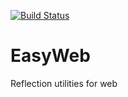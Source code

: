 [![Build Status](https://travis-ci.org/scalahub/EasyWeb.svg?branch=master)](https://travis-ci.org/scalahub/EasyWeb)

# EasyWeb
Reflection utilities for web

